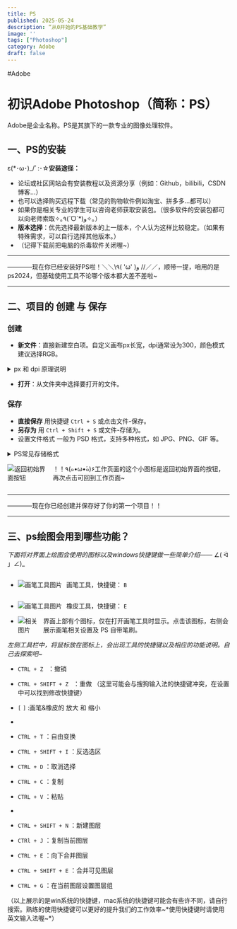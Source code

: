 ```yaml
---
title: PS
published: 2025-05-24
description: “从0开始的PS基础教学”
image: ''
tags: ["Photoshop"]
category: Adobe
draft: false 
---
```

#Adobe
# 初识Adobe Photoshop（简称：PS）
Adobe是企业名称。PS是其旗下的一款专业的图像处理软件。
## 一、PS的安装
ε(*･ω･)_/ﾟ:･☆**安装途径：**
- 论坛或社区网站会有安装教程以及资源分享（例如：Github，bilibili，CSDN博客...）
- 也可以选择购买远程下载（常见的购物软件例如淘宝、拼多多...都可以）
- 如果你是相关专业的学生可以咨询老师获取安装包。（很多软件的安装包都可以向老师索取✧｡٩(ˊᗜˋ*)و✧｡）
-  **版本选择**：优先选择最新版本的上一版本，个人认为这样比较稳定。（如果有特殊需求，可以自行选择其他版本。）
-  （记得下载前把电脑的杀毒软件关闭喔~）

------

 ————现在你已经安装好PS啦！＼＼\\٩( 'ω' )و //／／，顺带一提，咱用的是ps2024，但基础使用工具不论哪个版本都大差不差啦~
 
 ------

## 二、项目的 创建 与 保存
### 创建

- **新文件**：直接新建空白项。自定义画布px长宽，dpi通常设为300，颜色模式建议选择RGB。

<details>
<summary>px 和 dpi 原理说明</summary>

  “px“ 即像素，是数字图像最小单位，决定画布像素数量。

  “dpi`“即分辨率，衡量打印精度。屏幕显示常用72dpi，印刷建议300dpi，影响打印尺寸与清晰度。 

</details>

 - **打开**：从文件夹中选择要打开的文件。

 ### 保存

- **直接保存** 用快捷键 `Ctrl + S` 或点击文件-保存。
- **另存为** 用 `Ctrl + Shift + S` 或文件-存储为。
- 设置文件格式 一般为 PSD 格式，支持多种格式，如 JPG、PNG、GIF 等。

<details>
<summary>PS常见存储格式</summary> 

 ”PSD”：PS源文件，保留图层、通道等信息，方便后续编辑。

 “JPG“：压缩率高，适合网页和社交媒体分享，但为有损压缩。

 “PNG“：支持透明背景，无损压缩，常用于图标和透明图片。

 “GIF“：支持动画，适合简单动图。

</details>

<div style="display: flex; align-items: center;">
  <img src="https://mikann-1359996823.cos.ap-beijing.myqcloud.com/pic/1a7712b2ab4f6928b17c6fd5eb0d2e1f.png" alt="返回初始界面按钮">
  <p style="margin-left: 10px;">！！٩(๑•ω•́๑)۶工作页面的这个小图标是返回初始界面的按钮，再次点击可回到工作页面~</p>
</div>

------

 ————现在你已经创建并保存好了你的第一个项目！！

 ------

 ## 三、ps绘图会用到哪些功能？

*下面将对界面上绘图会使用的图标以及windows快捷键做一些简单介绍——* ∠( ᐛ 」∠)_

- <div style="display: flex; align-items: center; gap: 10px;">
    <img src="https://mikann-1359996823.cos.ap-beijing.myqcloud.com/pic/b077adfdc245d853a80b0dc8e073abd2.png" alt="画笔工具图片">

    <span>画笔工具，快捷键：
    `B`
    </span>
  </div>

- <div style="display: flex; align-items: center; gap: 10px;">
    <img src="https://mikann-1359996823.cos.ap-beijing.myqcloud.com/pic/543ea11f75f91e389f0907ab36d73a91.png" alt="画笔工具图片">

    <span>橡皮工具，快捷键：
    `E`
    </span>
  </div>

- <div style="display: flex; align-items: center; gap: 10px;">
    <img src="https://mikann-1359996823.cos.ap-beijing.myqcloud.com/pic/21b30883649a465b64f5216b95ac38ba.jpg" alt="相关图片">
    <span>界面上部有个图标，仅在打开画笔工具时显示。点击该图标，右侧会展示画笔相关设置及 PS 自带笔刷。</span>
  </div>

*左侧工具栏中，将鼠标放在图标上，会出现工具的快捷键以及相应的功能说明。自己去探索吧~*

- `CTRL + Z ` ：撤销

- `CTRL + SHIFT + Z ` ：重做  （这里可能会与搜狗输入法的快捷键冲突，在设置中可以找到修改快捷键）

- `[` `]` :画笔&橡皮的 放大 和 缩小

- 

- `CTRL + T` ：自由变换

- `CTRL + SHIFT + I` ：反选选区

- `CTRL + D` ：取消选择

- `CTRL + C` ：复制

- `CTRL + V` ：粘贴

- 

- `CTRL + SHIFT + N` ：新建图层

- `CTRl + J` ：复制当前图层

- `CTRL + E` ：向下合并图层

- `CTRL + SHIFT + E` ：合并可见图层

- `CTRL + G` ：在当前图层设置图层组


 （以上展示的是win系统的快捷键，mac系统的快捷键可能会有些许不同，请自行搜索。熟练的使用快捷键可以更好的提升我们的工作效率~*使用快捷键时请使用英文输入法喔~*）